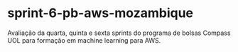 # sprint-6-pb-aws-mozambique
Avaliação da quarta, quinta e sexta sprints do programa de bolsas Compass UOL para formação em machine learning para AWS.
